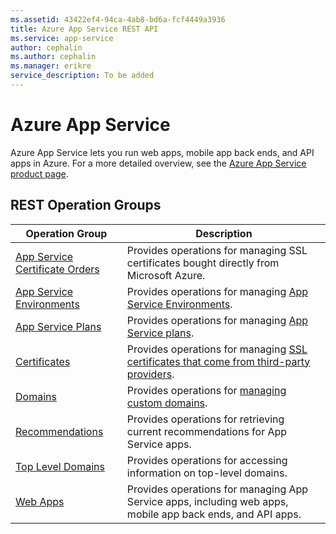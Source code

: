 ```yaml
---
ms.assetid: 43422ef4-94ca-4ab8-bd6a-fcf4449a3936
title: Azure App Service REST API
ms.service: app-service
author: cephalin
ms.author: cephalin
ms.manager: erikre
service_description: To be added
---
```


# Azure App Service

Azure App Service lets you run web apps, mobile app back ends, and API apps in Azure. For a more detailed overview, 
see the [Azure App Service product page](https://azure.microsoft.com/services/app-service).

## REST Operation Groups

| Operation Group | Description |
|------|------|
| [App Service Certificate Orders](./appservicecertificateorders) | Provides operations for managing SSL certificates bought directly from Microsoft Azure. |
| [App Service Environments](./appserviceenvironments) | Provides operations for managing [App Service Environments](https://azure.microsoft.com/documentation/articles/app-service-app-service-environment-intro/). |
| [App Service Plans](./appserviceplans) | Provides operations for managing [App Service plans](https://azure.microsoft.com/documentation/articles/azure-web-sites-web-hosting-plans-in-depth-overview/). |
| [Certificates](./certificates) | Provides operations for managing [SSL certificates that come from third-party providers](https://azure.microsoft.com/documentation/articles/web-sites-configure-ssl-certificate/). |
| [Domains](./domains) | Provides operations for [managing custom domains](https://azure.microsoft.com/documentation/articles/custom-dns-web-site-buydomains-web-app/). |
| [Recommendations](./recommendations) | Provides operations for retrieving current recommendations for App Service apps. |
| [Top Level Domains](./topleveldomains) | Provides operations for accessing information on top-level domains. |
| [Web Apps](./webapps) | Provides operations for managing App Service apps, including web apps, mobile app back ends, and API apps. |

